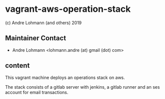 # vagrant-aws-operation-stack

(c) Andre Lohmann (and others) 2019

## Maintainer Contact
 * Andre Lohmann
   <lohmann.andre (at) gmail (dot) com>

## content

This vagrant machine deploys an operations stack on aws.

The stack consists of a gitlab server with jenkins, a gitlab runner and an ses account for email transactions.
